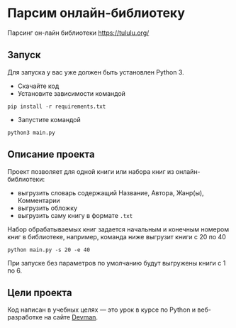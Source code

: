 # Парсим онлайн-библиотеку

Парсинг он-лайн библиотеки https://tululu.org/

## Запуск

Для запуска у вас уже должен быть установлен Python 3.

- Скачайте код
- Установите зависимости командой

```pip install -r requirements.txt```
- Запустите командой 

```python3 main.py```

## Описание проекта
Проект позволяет для одной 
книги или набора книг из онлайн-библиотеки:
- выгрузить словарь содержащий Название, Автора, Жанр(ы),
Комментарии
- выгрузить обложку
- выгрузить саму книгу в формате `.txt`

Набор обрабатываемых книг задается начальным и конечным номером 
книг в библиотеке, например, команда ниже выгрузит книги 
с 20 по 40

```python main.py -s 20 -e 40```

При запуске без параметров по умолчанию будут выгружены книги 
с 1 по 6.

## Цели проекта

Код написан в учебных целях — это урок в курсе по Python и веб-разработке на сайте [Devman](https://dvmn.org).
